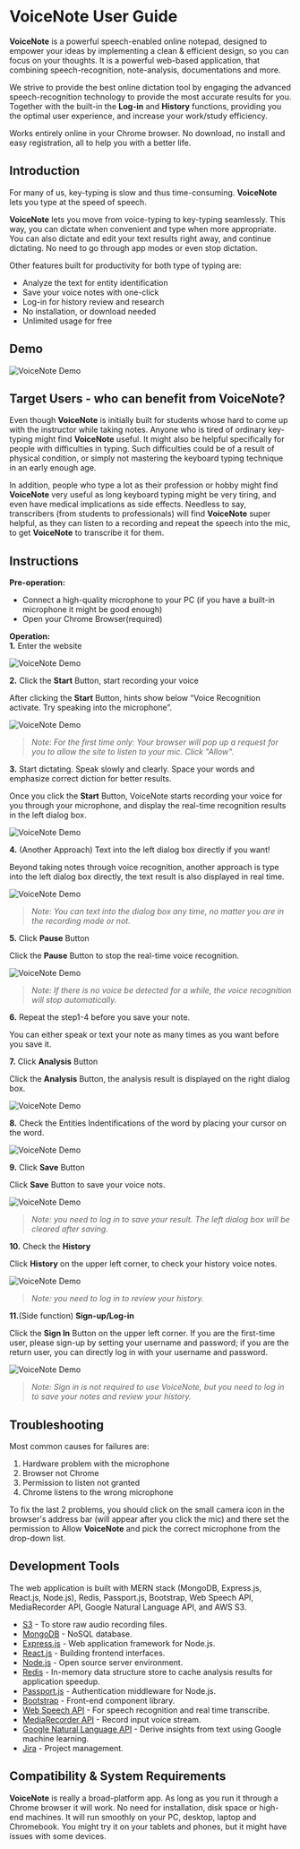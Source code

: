 # VoiceNote User Guide

**VoiceNote** is a powerful speech-enabled online notepad, designed to empower your ideas by implementing a clean & efficient design, so you can focus on your thoughts. It is a powerful web-based application, that combining speech-recognition, note-analysis, documentations and more.

We strive to provide the best online dictation tool by engaging the advanced speech-recognition technology to provide the most accurate results for you. Together with the built-in the **Log-in** and **History** functions, providing you the optimal user experience, and increase your work/study efficiency.

Works entirely online in your Chrome browser. No download, no install and easy registration, all to help you with a better life.

## Introduction

For many of us, key-typing is slow and thus time-consuming. **VoiceNote** lets you type at the speed of speech.

**VoiceNote** lets you move from voice-typing to key-typing seamlessly. This way, you can dictate when convenient and type when more appropriate. You can also dictate and edit your text results right away, and continue dictating. No need to go through app modes or even stop dictation.

Other features built for productivity for both type of typing are:  
- Analyze the text for entity identification
- Save your voice notes with one-click
- Log-in for history review and research
- No installation, or download needed
- Unlimited usage for free

## Demo

![VoiceNote Demo](Demo/demo.gif)


## Target Users - who can benefit from VoiceNote?

Even though **VoiceNote** is initially built for students whose hard to come up with the instructor while taking notes. Anyone who is tired of ordinary key-typing might find **VoiceNote** useful. It might also be helpful specifically for people with difficulties in typing. Such difficulties could be of a result of physical condition, or simply not mastering the keyboard typing technique in an early enough age.

In addition, people who type a lot as their profession or hobby might find **VoiceNote** very useful as long keyboard typing might be very tiring, and even have medical implications as side effects. Needless to say, transcribers (from students to professionals) will find **VoiceNote** super helpful, as they can listen to a recording and repeat the speech into the mic, to get **VoiceNote** to transcribe it for them.

## Instructions

**Pre-operation:**  
- Connect a high-quality microphone to your PC (if you have a built-in microphone it might be good enough)
- Open your Chrome Browser(required)

**Operation:**  
**1.** Enter the website

![VoiceNote Demo](Demo/01Interface.gif)

**2.** Click the **Start** Button, start recording your voice

   After clicking the **Start** Button, hints show below “Voice Recognition activate. Try speaking into the microphone”.
   
   ![VoiceNote Demo](Demo/02Start.gif)
   
   >*Note: For the first time only: Your browser will pop up a request for you to allow the site to listen to your mic. Click "Allow".*

**3.** Start dictating. Speak slowly and clearly. Space your words and emphasize correct diction for better results.

   Once you click the **Start** Button, VoiceNote starts recording your voice for you through your microphone, and display the real-time recognition results in the left dialog box.

![VoiceNote Demo](Demo/03Transcribe.gif)




**4.** (Another Approach) Text into the left dialog box directly if you want!

   Beyond taking notes through voice recognition, another approach is type into the left dialog box directly, the text result is also displayed in real time.

![VoiceNote Demo](Demo/05Type.gif)

>*Note: You can text into the dialog box any time, no matter you are in the recording mode or not.*

**5.** Click **Pause** Button

   Click the **Pause** Button to stop the real-time voice recognition.


![VoiceNote Demo](Demo/04Pause.gif)


>*Note: If there is no voice be detected for a while, the voice recognition will stop
automatically.*

**6.** Repeat the step1-4 before you save your note.

   You can either speak or text your note as many times as you want before you save it.

**7.** Click **Analysis** Button

   Click the **Analysis** Button, the analysis result is displayed on the right dialog box.

![VoiceNote Demo](Demo/06Analyze.gif)


**8.** Check the Entities Indentifications of the word by placing your cursor on the word.

![VoiceNote Demo](Demo/07EntityIdentification.gif)

**9.** Click **Save** Button

   Click **Save** Button to save your voice nots.

![VoiceNote Demo](Demo/08Save.gif)

>*Note: you need to log in to save your result. The left dialog box will be cleared after saving.*

**10.** Check the **History**

   Click **History** on the upper left corner, to check your history voice notes.

![VoiceNote Demo](Demo/09History.gif)

>*Note: you need to log in to review your history.*

**11.**(Side function) **Sign-up/Log-in**

   Click the **Sign In** Button on the upper left corner. If you are the first-time user, please sign-up by setting your username and password; if you are the return user, you can directly log in with your username and password.

![VoiceNote Demo](Demo/10logIn.gif)

>*Note: Sign in is not required to use VoiceNote, but you need to log in to save your notes and review your history.*


## Troubleshooting

Most common causes for failures are:  
1. Hardware problem with the microphone 
2. Browser not Chrome 
3. Permission to listen not granted 
4. Chrome listens to the wrong microphone 

To fix the last 2 problems, you should click on the small camera icon in the browser's address bar (will appear after you click the mic) and there set the permission to Allow **VoiceNote** and pick the correct microphone from the drop-down list.



## Development Tools

The web application is built with MERN stack (MongoDB, Express.js, React.js, Node.js), Redis, Passport.js, Bootstrap, Web Speech API, MediaRecorder API, Google Natural Language API, and AWS S3. 

* [S3](https://aws.amazon.com/s3/) - To store raw audio recording files.
* [MongoDB](https://www.mongodb.com/) - NoSQL database.
* [Express.js](https://expressjs.com/) - Web application framework for Node.js. 
* [React.js](https://reactjs.org/) - Building frontend interfaces.
* [Node.js](https://nodejs.org/en/) - Open source server environment.
* [Redis](https://redis.io/) - In-memory data structure store to cache analysis results for application speedup.
* [Passport.js](https://expressjs.com/) - Authentication middleware for Node.js.
* [Bootstrap](https://getbootstrap.com/) - Front-end component library.
* [Web Speech API](https://developer.mozilla.org/en-US/docs/Web/API/Web_Speech_API) - For speech recognition and real time transcribe.
* [MediaRecorder API](https://developer.mozilla.org/en-US/docs/Web/API/MediaStream_Recording_API) - Record input voice stream. 
* [Google Natural Language API](https://cloud.google.com/natural-language/) - Derive insights from text using Google machine learning.
* [Jira](https://www.atlassian.com/software/jira) - Project management.



## Compatibility & System Requirements

**VoiceNote** is really a broad-platform app. As long as you run it through a Chrome browser it will work. No need for installation, disk space or high-end machines. It will run smoothly on your PC, desktop, laptop and Chromebook. You might try it on your tablets and phones, but it might have issues with some devices.

